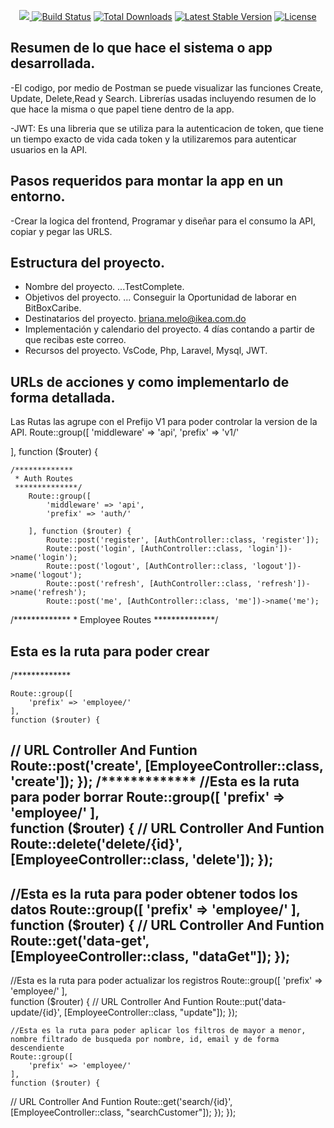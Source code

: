<p align="center"><a href="https://laravel.com" target="_blank"><img src="https://raw.githubusercontent.com/laravel/art/master/logo-

<p align="center">
<a href="https://travis-ci.org/laravel/framework"><img src="https://travis-ci.org/laravel/framework.svg" alt="Build Status"></a>
<a href="https://packagist.org/packages/laravel/framework"><img src="https://img.shields.io/packagist/dt/laravel/framework" alt="Total Downloads"></a>
<a href="https://packagist.org/packages/laravel/framework"><img src="https://img.shields.io/packagist/v/laravel/framework" alt="Latest Stable Version"></a>
<a href="https://packagist.org/packages/laravel/framework"><img src="https://img.shields.io/packagist/l/laravel/framework" alt="License"></a>
</p>

## Resumen de lo que hace el sistema o app desarrollada.

-El codigo, por medio de Postman se puede visualizar las funciones Create, Update, Delete,Read y Search. 
Librerías usadas incluyendo resumen de lo que hace la misma o que papel tiene dentro de la app.

-JWT: Es una libreria que se utiliza para la autenticacion de token, que tiene un tiempo exacto de vida cada token y la utilizaremos para autenticar usuarios en la API.

## Pasos requeridos para montar la app en un entorno.
-Crear la logica del frontend, Programar y diseñar para el consumo la API, copiar y pegar las URLS.

## Estructura del proyecto.
- Nombre del proyecto. ...TestComplete.
- Objetivos del proyecto. ... Conseguir la Oportunidad de laborar en BitBoxCaribe.
- Destinatarios del proyecto.  briana.melo@ikea.com.do
- Implementación y calendario del proyecto.  4 días contando a partir de que recibas este  correo.
- Recursos del proyecto. VsCode, Php, Laravel, Mysql, JWT.


## URLs de acciones y como implementarlo de forma detallada.

Las Rutas las agrupe con el Prefijo V1 para poder controlar la version de la API.
Route::group([
    'middleware' => 'api',
    'prefix' => 'v1/'

], function ($router) {

    /*************
     * Auth Routes
     **************/
        Route::group([
            'middleware' => 'api',
            'prefix' => 'auth/'

        ], function ($router) {
            Route::post('register', [AuthController::class, 'register']);
            Route::post('login', [AuthController::class, 'login'])->name('login');
            Route::post('logout', [AuthController::class, 'logout'])->name('logout');
            Route::post('refresh', [AuthController::class, 'refresh'])->name('refresh');
            Route::post('me', [AuthController::class, 'me'])->name('me');

 /*************
     * Employee Routes
     **************/

 ## Esta es la ruta para poder crear
 /*************

    Route::group([
        'prefix' => 'employee/'
    ], 
    function ($router) {
//                   URL             Controller And            Funtion
        Route::post('create', [EmployeeController::class, 'create']);
    });
/*************
    //Esta es la ruta para poder borrar
     Route::group([
        'prefix' => 'employee/'
    ],     
    function ($router) {
//                   URL             Controller And            Funtion
        Route::delete('delete/{id}', [EmployeeController::class, 'delete']);
    });
----------------------------------------------------------------------------
   //Esta es la ruta para poder obtener todos los datos
      Route::group([
        'prefix' => 'employee/'
    ], 
    function ($router) {
//                   URL             Controller And            Funtion
        Route::get('data-get', [EmployeeController::class, "dataGet"]);
    });
----------------------------------------------------------------------------
   //Esta es la ruta para poder actualizar los registros
    Route::group([
        'prefix' => 'employee/'
    ],     
    function ($router) {
//                   URL             Controller And            Funtion
        Route::put('data-update/{id}', [EmployeeController::class, "update"]);
    });

    //Esta es la ruta para poder aplicar los filtros de mayor a menor, nombre filtrado de busqueda por nombre, id, email y de forma descendiente  
    Route::group([
        'prefix' => 'employee/'
    ], 
    function ($router) {
//                   URL             Controller And            Funtion
        Route::get('search/{id}', [EmployeeController::class, "searchCustomer"]);
    });
});

